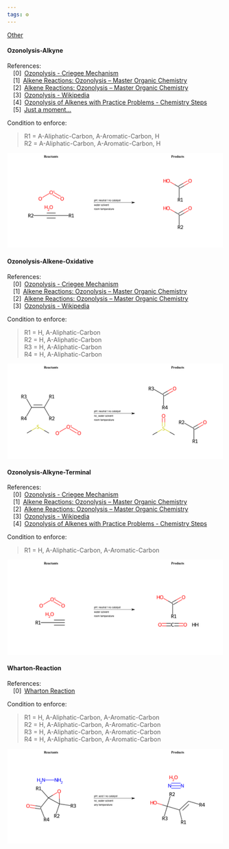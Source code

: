 ```yaml
---
tags: ⚙️
---
```


[Other](/notes/Other.md)

#### Ozonolysis-Alkyne

References:   
 [0] [Ozonolysis - Criegee Mechanism](https://www.organic-chemistry.org/namedreactions/ozonolysis-criegee-mechanism.shtm)  
 [1] [Alkene Reactions: Ozonolysis – Master Organic Chemistry](https://www.masterorganicchemistry.com/2013/04/23/alkene-reactions-ozonolysis/)  
 [2] [Alkene Reactions: Ozonolysis – Master Organic Chemistry](https://www.masterorganicchemistry.com/2013/04/23/alkene-reactions-ozonolysis/#two)  
 [3] [Ozonolysis - Wikipedia](https://en.wikipedia.org/wiki/Ozonolysis)  
 [4] [Ozonolysis of Alkenes with Practice Problems - Chemistry Steps](https://www.chemistrysteps.com/ozonolysis-of-alkenes/)  
 [5] [Just a moment...](https://pubs.acs.org/doi/full/10.1021/ja010166f )  
 


 
  Condition to enforce: 
> R1 = A-Aliphatic-Carbon, A-Aromatic-Carbon, H  
> R2 = A-Aliphatic-Carbon, A-Aromatic-Carbon, H  
> 




![image](/notes/images/Ozonolysis-Alkyne.png)

#### Ozonolysis-Alkene-Oxidative

References:   
 [0] [Ozonolysis - Criegee Mechanism](https://www.organic-chemistry.org/namedreactions/ozonolysis-criegee-mechanism.shtm)  
 [1] [Alkene Reactions: Ozonolysis – Master Organic Chemistry](https://www.masterorganicchemistry.com/2013/04/23/alkene-reactions-ozonolysis/)  
 [2] [Alkene Reactions: Ozonolysis – Master Organic Chemistry](https://www.masterorganicchemistry.com/2013/04/23/alkene-reactions-ozonolysis/#two)  
 [3] [Ozonolysis - Wikipedia](https://en.wikipedia.org/wiki/Ozonolysis)  
 


 
  Condition to enforce: 
> R1 = H, A-Aliphatic-Carbon  
> R2 = H, A-Aliphatic-Carbon  
> R3 = H, A-Aliphatic-Carbon  
> R4 = H, A-Aliphatic-Carbon  
> 




![image](/notes/images/Ozonolysis-Alkene-Oxidative.png)

#### Ozonolysis-Alkyne-Terminal

References:   
 [0] [Ozonolysis - Criegee Mechanism](https://www.organic-chemistry.org/namedreactions/ozonolysis-criegee-mechanism.shtm)  
 [1] [Alkene Reactions: Ozonolysis – Master Organic Chemistry](https://www.masterorganicchemistry.com/2013/04/23/alkene-reactions-ozonolysis/)  
 [2] [Alkene Reactions: Ozonolysis – Master Organic Chemistry](https://www.masterorganicchemistry.com/2013/04/23/alkene-reactions-ozonolysis/#two)  
 [3] [Ozonolysis - Wikipedia](https://en.wikipedia.org/wiki/Ozonolysis)  
 [4] [Ozonolysis of Alkenes with Practice Problems - Chemistry Steps](https://www.chemistrysteps.com/ozonolysis-of-alkenes/)  
 


 
  Condition to enforce: 
> R1 = H, A-Aliphatic-Carbon, A-Aromatic-Carbon  
> 




![image](/notes/images/Ozonolysis-Alkyne-Terminal.png)

#### Wharton-Reaction

References:   
 [0] [Wharton Reaction](https://synarchive.com/named-reactions/wharton-reaction)  
 


 
  Condition to enforce: 
> R1 = H, A-Aliphatic-Carbon, A-Aromatic-Carbon  
> R2 = H, A-Aliphatic-Carbon, A-Aromatic-Carbon  
> R3 = H, A-Aliphatic-Carbon, A-Aromatic-Carbon  
> R4 = H, A-Aliphatic-Carbon, A-Aromatic-Carbon  
> 




![image](/notes/images/Wharton-Reaction.png)

